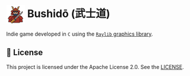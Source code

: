 # <img src="samurai.png" alt="Samurai Icon" width="50" height="50" style="vertical-align: middle;"> Bushidō (武士道)

Indie game developed in `C` using the [`Raylib` graphics library](https://www.raylib.com/).

## 📜 License

This project is licensed under the Apache License 2.0.
See the [LICENSE](./LICENSE).
